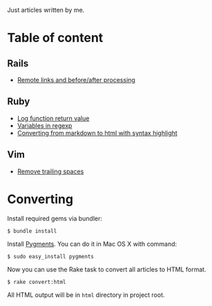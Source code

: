 Just articles written by me.

# Table of content

## Rails

* [Remote links and before/after processing](https://github.com/shir/articles/blob/master/markdown/rails/remote-before-events.md)

## Ruby

* [Log function return value](https://github.com/shir/articles/blob/master/markdown/ruby/log-return-value.md)
* [Variables in regexp](https://github.com/shir/articles/blob/master/markdown/ruby/variables-in-regexp.md)
* [Converting from markdown to html with syntax highlight](https://github.com/shir/articles/blob/master/markdown/ruby/markdown-to-html.md)

## Vim

* [Remove trailing spaces](https://github.com/shir/articles/blob/master/markdown/vim/remove-trailling-spaces.md)

# Converting

Install required gems via bundler:

```console
$ bundle install
```

Install [Pygments](http://pygments.org/). You can do it in Mac OS X with command:

```console
$ sudo easy_install pygments
```

Now you can use the Rake task to convert all articles to HTML format.

```console
$ rake convert:html
```

All HTML output will be in `html` directory in project root.
